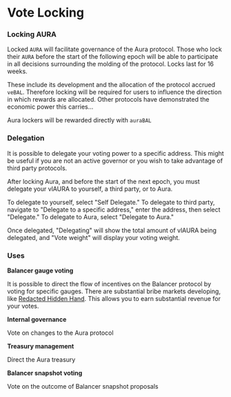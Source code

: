 # Vote Locking

### Locking AURA

Locked `AURA` will facilitate governance of the Aura protocol. Those who lock their `AURA` before the start of the following epoch will be able to participate in all decisions surrounding the molding of the protocol. Locks last for 16 weeks.

These include its development and the allocation of the protocol accrued `veBAL`. Therefore locking will be required for users to influence the direction in which rewards are allocated. Other protocols have demonstrated the economic power this carries...

Aura lockers will be rewarded directly with `auraBAL`

### Delegation

It is possible to delegate your voting power to a specific address. This might be useful if you are not an active governor or you wish to take advantage of third party protocols.

After locking Aura, and before the start of the next epoch, you must delegate your vlAURA to yourself, a third party, or to Aura.

To delegate to yourself, select "Self Delegate."  To delegate to third party, navigate to "Delegate to a specific address," enter the address, then select "Delegate."  To delegate to Aura, select "Delegate to Aura."

Once delegated, "Delegating" will show the total amount of vlAURA being delegated, and "Vote weight" will display your voting weight.

### Uses

**Balancer gauge voting**

It is possible to direct the flow of incentives on the Balancer protocol by voting for specific gauges. There are substantial bribe markets developing, like [Redacted Hidden Hand](https://mirror.xyz/0xE90c74145245B498fef924fAdC7bb34253c7cF90/CZDYoNk97LWOSvnOXst5ugbM5B1WHlcW3MCu4-5LIFE). This allows you to earn substantial revenue for your votes.

**Internal governance**

Vote on changes to the Aura protocol

**Treasury management**

Direct the Aura treasury

**Balancer snapshot voting**

Vote on the outcome of Balancer snapshot proposals
